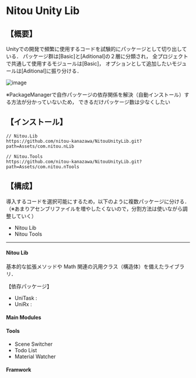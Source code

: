 # Nitou Unity Lib

## 【概要】
Unityでの開発で頻繁に使用するコードを試験的にパッケージとして切り出している．
パッケージ群は[Basic]と[Aditional]の２層に分類され，
全プロジェクトで共通して使用するモジュールは[Basic]，
オプションとして追加したいモジュールは[Aditional]に振り分ける．

![image](https://github.com/user-attachments/assets/4e5f3e04-d02f-4463-b678-91145a08c979)

※PackageManagerで自作パッケージの依存関係を解決（自動インストール）する方法が分かっていないため，
できるだけパッケージ数は少なくしたい

## 【インストール】
``` 
// Nitou.Lib
https://github.com/nitou-kanazawa/NitouUnityLib.git?path=Assets/com.nitou.nLib

// Nitou.Tools
https://github.com/nitou-kanazawa/NitouUnityLib.git?path=Assets/com.nitou.nTools
```

## 【構成】
導入するコードを選択可能にするため，以下のように複数パッケージに分ける．
（※あまりアセンブリファイルを増やしたくないので，分割方法は使いながら調整していく）

- Nitou Lib
- Nitou Tools

--- 

#### Nitou Lib 
基本的な拡張メソッドや Math 関連の汎用クラス（構造体）を備えたライブラリ．

【依存パッケージ】
- UniTask  : 
- UniRx    : 

#### Main Modules

#### Tools
- Scene Switcher
- Todo List
- Material Watcher

#### Framwork
